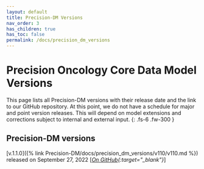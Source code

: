 ```yaml
---
layout: default
title: Precision-DM Versions
nav_order: 3
has_children: true
has_toc: false
permalink: /docs/precision_dm_versions
---
```


# Precision Oncology Core Data Model Versions

This page lists all Precision-DM versions with their release date and the link to our GitHub repository. At this point, we do not have a schedule for major and point version releases. This will depend on  model extensions and corrections subject to internal and external input. 
{: .fs-6 .fw-300 }

## Precision-DM versions

[v.1.1.0]({% link Precision-DM/docs/precision_dm_versions/v110/v110.md %}) released on September 27, 2022 [*[On GitHub](https://github.com/PrecisionOncology/Precision-DM-repo/){:target="_blank"}*]